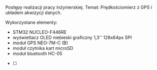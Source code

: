 Postępy realizacji pracy inżynierskiej.
Temat: Prędkościomierz z GPS i układem akwizycji danych.

Wykorzystane elementy:
- STM32 NUCLEO-F446RE
- wyświetlacz OLED niebieski graficzny 1,3'' 128x64px SPI
- moduł GPS NEO-7M-C (B) 
- moduł czytnika kart microSD
- moduł bluetooth HC-05

-[ ]
